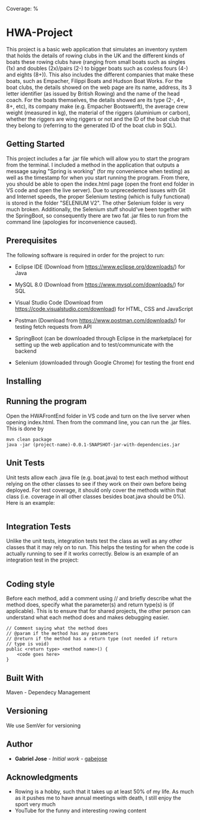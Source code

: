 Coverage: %
# HWA-Project

This project is a basic web application that simulates an inventory system that holds the details of rowing clubs in the UK and the different kinds of boats these rowing clubs have (ranging from small boats such as singles (1x) and doubles (2x)/pairs (2-) to bigger boats such as coxless fours (4-) and eights (8+)). This also includes the different companies that make these boats, such as Empacher, Filippi Boats and Hudson Boat Works. For the boat clubs, the details showed on the web page are its name, address, its 3 letter identifier (as issued by British Rowing) and the name of the head coach. For the boats themselves, the details showed are its type (2-, 4+, 8+, etc), its company make (e.g. Empacher Bootswerft), the average crew weight (measured in kg), the material of the riggers (aluminium or carbon), whether the riggers are wing riggers or not and the ID of the boat club that they belong to (referring to the generated ID of the boat club in SQL). 

## Getting Started
This project includes a far .jar file which will allow you to start the program from the terminal. I included a method in the application that outputs a message saying "Spring is working" (for my convenience when testing) as well as the timestamp for when you start running the program. From there, you should be able to open the index.html page (open the front end folder in VS code and open the live server). 
Due to unprecedented issues with Git and Internet speeds, the proper Selenium testing (which is fully functional) is stored in the folder "SELENIUM V2". The other Selenium folder is very much broken. Additionally, the Selenium stuff should've been together with the SpringBoot, so consequently there are two fat .jar files to run from the command line (apologies for inconvenience caused).

## Prerequisites
The following software is required in order for the project to run:
* Eclipse IDE (Download from https://www.eclipse.org/downloads/) for Java

* MySQL 8.0 (Download from https://www.mysql.com/downloads/) for SQL

* Visual Studio Code (Download from https://code.visualstudio.com/download) for HTML, CSS and JavaScript

* Postman (Download from https://www.postman.com/downloads/) for testing fetch requests from API

* SpringBoot (can be downloaded through Eclipse in the marketplace) for setting up the web application and to test/communicate with the backend

* Selenium (downloaded through Google Chrome) for testing the front end

## Installing


## Running the program
Open the HWAFrontEnd folder in VS code and turn on the live server when opening index.html. Then from the command line, you can run the .jar files. This is done by
```
mvn clean package
java -jar (project-name)-0.0.1-SNAPSHOT-jar-with-dependencies.jar
```

## Unit Tests
Unit tests allow each .java file (e.g. boat.java) to test each method without relying on the other classes to see if they work on their own before being deployed. For test coverage, it should only cover the methods within that class (i.e. coverage in all other classes besides boat.java should be 0%). Here is an example:
```

```

## Integration Tests
Unlike the unit tests, integration tests test the class as well as any other classes that it may rely on to run. This helps the testing for when the code is actually running to see if it works correctly. Below is an example of an integration test in the project:
```

```

## Coding style

Before each method, add a comment using // and briefly describe what the method does, specify what the parameter(s) and return type(s) is (if applicable). This is to ensure that for shared projects, the other person can understand what each method does and makes debugging easier.

```
// Comment saying what the method does
// @param if the method has any parameters
// @return if the method has a return type (not needed if return
// type is void)
public <return type> <method name>() {
    <code goes here>
}
```

## Built With
Maven - Dependecy Management

## Versioning
We use SemVer for versioning

## Author
* **Gabriel Jose** - *Initial work* - [gabejose](https://github.com/gabejose)

## Acknowledgments
* Rowing is a hobby, such that it takes up at least 50% of my life. As much as it pushes me to have annual meetings with death, I still enjoy the sport very much
* YouTube for the funny and interesting rowing content
